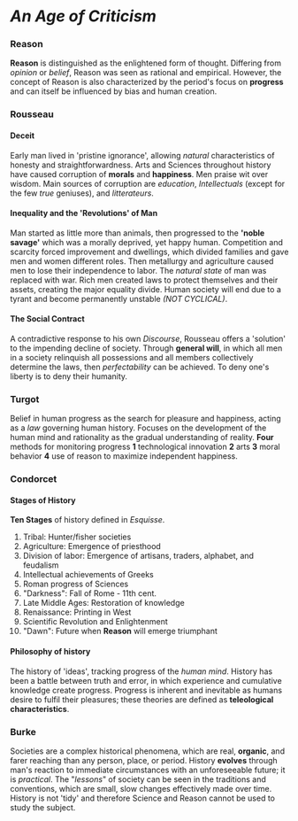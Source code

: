 # _An Age of Criticism_

### Reason

**Reason** is distinguished as the enlightened form of thought. Differing from _opinion_ or _belief_, Reason was seen as rational and empirical. However, the concept of Reason is also characterized by the period's focus on **progress** and can itself be influenced by bias and human creation.

### Rousseau

#### Deceit

Early man lived in 'pristine ignorance', allowing _natural_ characteristics of honesty and straightforwardness. Arts and Sciences throughout history have caused corruption of **morals** and **happiness**. Men praise wit over wisdom. Main sources of corruption are _education_, _Intellectuals_ (except for the few _true_ geniuses), and _litterateurs_.

#### Inequality and the 'Revolutions' of Man

Man started as little more than animals, then progressed to the **'noble savage'** which was a morally deprived, yet happy human. Competition and scarcity forced improvement and dwellings, which divided families and gave men and women different roles. Then metallurgy and agriculture caused men to lose their independence to labor. The _natural state_ of man was replaced with war. Rich men created laws to protect themselves and their assets, creating the major equality divide. Human society will end due to a tyrant and become permanently unstable _(NOT CYCLICAL)_.

#### The Social Contract

A contradictive response to his own _Discourse_, Rousseau offers a 'solution' to the impending decline of society. Through **general will**, in which all men in a society relinquish all possessions and all members collectively determine the laws, then _perfectability_ can be achieved. To deny one's liberty is to deny their humanity.

### Turgot

Belief in human progress as the search for pleasure and happiness, acting as a _law_ governing human history. Focuses on the development of the human mind and rationality as the gradual understanding of reality. **Four** methods for monitoring progress **1** technological innovation **2** arts **3** moral behavior **4** use of reason to maximize independent happiness.

### Condorcet



#### Stages of History

**Ten Stages** of history defined in _Esquisse_.
1. Tribal: Hunter/fisher societies
2. Agriculture: Emergence of priesthood
3. Division of labor: Emergence of artisans, traders, alphabet, and feudalism
4. Intellectual achievements of Greeks
5. Roman progress of Sciences
6. "Darkness": Fall of Rome - 11th cent.
7. Late Middle Ages: Restoration of knowledge
8. Renaissance: Printing in West
9. Scientific Revolution and Enlightenment
10. "Dawn": Future when **Reason** will emerge triumphant

#### Philosophy of history

The history of 'ideas', tracking progress of the _human mind_. History has been a battle between truth and error, in which experience and cumulative knowledge create progress. Progress is inherent and inevitable as humans desire to fulfil their pleasures; these theories are defined as **teleological characteristics**. 

### Burke

Societies are a complex historical phenomena, which are real, **organic**, and farer reaching than any person, place, or period. History **evolves** through man's reaction to immediate circumstances with an unforeseeable future; it is _practical_. The "_lessons_" of society can be seen in the traditions and conventions, which are small, slow changes effectively made over time. History is not 'tidy' and therefore Science and Reason cannot be used to study the subject. 
